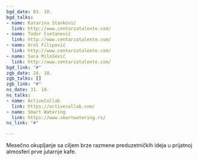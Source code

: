 ```yaml
---
bgd_date: 03. 10.
bgd_talks:
- name: Katarina Stanković
  link: http://www.centarzatalente.com/
- name: Todor Cvetanović
  link: http://www.centarzatalente.com/
- name: Uroš Filipović
  link: http://www.centarzatalente.com/
- name: Sara Milošević
  link: http://www.centarzatalente.com/
bgd_link: "#"
zgb_date: 24. 10.
zgb_talks: []
zgb_link: "#"
ns_date: 31. 10.
ns_talks:
- name: ActiveCollab
  link: https://activecollab.com/
- name: Smart Watering
  link: https://www.smartwatering.rs/
ns_link: "#"

---
```

Mesečno okupljanje sa ciljem brze razmene preduzetničkih ideja u prijatnoj atmosferi prve jutarnje kafe.
